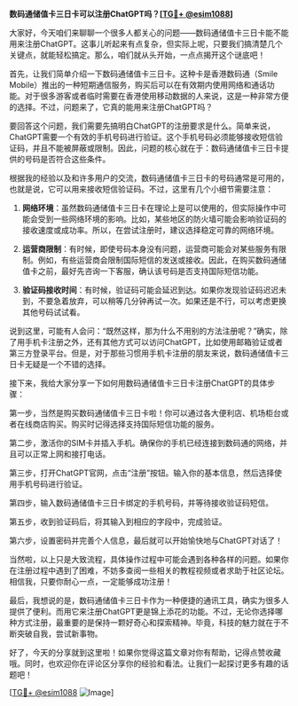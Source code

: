 **数码通储值卡三日卡可以注册ChatGPT吗？[[TG💪+ @esim1088](https://t.me/s/esim1088)]**

大家好，今天咱们来聊聊一个很多人都关心的问题——数码通储值卡三日卡能不能用来注册ChatGPT。这事儿听起来有点复杂，但实际上呢，只要我们搞清楚几个关键点，就能轻松搞定。那么，咱们就从头开始，一点点揭开这个谜底吧！

首先，让我们简单介绍一下数码通储值卡三日卡。这种卡是香港数码通（Smile Mobile）推出的一种短期通信服务，购买后可以在有效期内使用网络和通话功能。对于很多游客或者临时需要在香港使用移动数据的人来说，这是一种非常方便的选择。不过，问题来了，它真的能用来注册ChatGPT吗？

要回答这个问题，我们需要先搞明白ChatGPT的注册要求是什么。简单来说，ChatGPT需要一个有效的手机号码进行验证。这个手机号码必须能够接收短信验证码，并且不能被屏蔽或限制。因此，问题的核心就在于：数码通储值卡三日卡提供的号码是否符合这些条件。

根据我的经验以及和许多用户的交流，数码通储值卡三日卡的号码通常是可用的，也就是说，它可以用来接收短信验证码。不过，这里有几个小细节需要注意：

1. **网络环境**：虽然数码通储值卡三日卡在理论上是可以使用的，但实际操作中可能会受到一些网络环境的影响。比如，某些地区的防火墙可能会影响验证码的接收速度或成功率。所以，在尝试注册时，建议选择稳定可靠的网络环境。

2. **运营商限制**：有时候，即使号码本身没有问题，运营商可能会对某些服务有限制。例如，有些运营商会限制国际短信的发送或接收。因此，在购买数码通储值卡之前，最好先咨询一下客服，确认该号码是否支持国际短信功能。

3. **验证码接收时间**：有时候，验证码可能会延迟到达。如果你发现验证码迟迟未到，不要急着放弃，可以稍等几分钟再试一次。如果还是不行，可以考虑更换其他号码试试看。

说到这里，可能有人会问：“既然这样，那为什么不用别的方法注册呢？”确实，除了用手机卡注册之外，还有其他方式可以访问ChatGPT，比如使用邮箱验证或者第三方登录平台。但是，对于那些习惯用手机卡注册的朋友来说，数码通储值卡三日卡无疑是一个不错的选择。

接下来，我给大家分享一下如何用数码通储值卡三日卡注册ChatGPT的具体步骤：

第一步，当然是购买数码通储值卡三日卡啦！你可以通过各大便利店、机场柜台或者在线商店购买。购买时记得选择支持国际短信功能的服务。

第二步，激活你的SIM卡并插入手机。确保你的手机已经连接到数码通的网络，并且可以正常上网和接打电话。

第三步，打开ChatGPT官网，点击“注册”按钮。输入你的基本信息，然后选择使用手机号码进行验证。

第四步，输入数码通储值卡三日卡绑定的手机号码，并等待接收验证码短信。

第五步，收到验证码后，将其输入到相应的字段中，完成验证。

第六步，设置密码并完善个人信息，最后就可以开始愉快地与ChatGPT对话了！

当然啦，以上只是大致流程，具体操作过程中可能会遇到各种各样的问题。如果你在注册过程中遇到了困难，不妨多查阅一些相关的教程视频或者求助于社区论坛。相信我，只要你耐心一点，一定能够成功注册！

最后，我想说的是，数码通储值卡三日卡作为一种便捷的通讯工具，确实为很多人提供了便利。而用它来注册ChatGPT更是锦上添花的功能。不过，无论你选择哪种方式注册，最重要的是保持一颗好奇心和探索精神。毕竟，科技的魅力就在于不断突破自我，尝试新事物。

好了，今天的分享就到这里啦！如果你觉得这篇文章对你有帮助，记得点赞收藏哦。同时，也欢迎你在评论区分享你的经验和看法。让我们一起探讨更多有趣的话题吧！

[[TG💪+ @esim1088](https://t.me/s/esim1088) ![Image](https://i.postimg.cc/4NQfJmqS/Snipaste-2025-05-13-00-14-12.png)]
